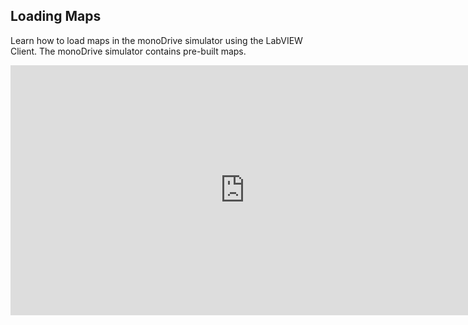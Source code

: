 ## Loading Maps

Learn how to load maps in the monoDrive simulator using the LabVIEW Client. The monoDrive simulator contains pre-built maps.

<div class="img_container">
<iframe width="750" height="400" src="https://www.youtube.com/embed/8bI90MKJG7k" frameborder="0" allow="accelerometer; autoplay; encrypted-media; gyroscope; picture-in-picture" allowfullscreen></iframe>
</div>
<p>&nbsp;</p>
